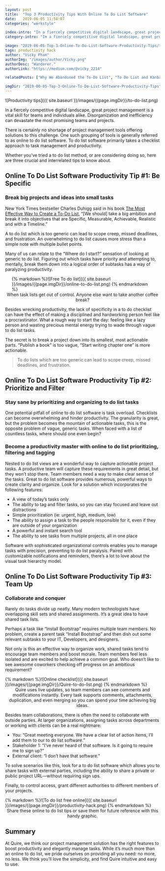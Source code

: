 ```yaml
---
layout: post
title:  "Top 3 Productivity Tips With Online To Do List Software"
date:   2019-06-05 11:58:07
categories: "workstyle"

index-intro: "In a fiercely competitive digital landscape, great project management is a vital skill for teams and individuals alike. Disorganization and inefficiency can devastate the most promising teams and projects. There is certainly no shortage of project management tools offering solutions to this challenge. One such grouping of tools is generally referred to as online to do list software..."
category-intro: "In a fiercely competitive digital landscape, great project management is a vital skill for teams and individuals alike. Disorganization and inefficiency can devastate the most promising teams and projects...."

image: "2019-06-05-Top-3-Online-To-Do-List-Software-Productivity-Tips/to-do-list.png"
tags: productivity hack
author: "Vicky Pham"
authorImg: "/images/author/Vicky.png"
authorDesc: "Wanderer."
authorLink: "https://medium.com/@vicky_2214"

relatedPosts: ["Why We Abandoned the To-Do List", "To Do List and Kanban: What Project Management Did Wrong"]

imgDir: "2019-06-05-Top-3-Online-To-Do-List-Software-Productivity-Tips"
---
```



![Productivity tips]({{ site.baseurl }}/images/{{page.imgDir}}/to-do-list.png)

In a fiercely competitive digital landscape, great project management is a vital skill for teams and individuals alike. Disorganization and inefficiency can devastate the most promising teams and projects.

There is certainly no shortage of project management tools offering solutions to this challenge. One such grouping of tools is generally referred to as online to do list software. To do list software primarily takes a checklist approach to task management and productivity.

Whether you’ve tried a to do list method, or are considering doing so, here are three crucial and interrelated tips to know about.

## Online To Do List Software Productivity Tip #1: Be Specific

### Break big projects and ideas into small tasks

New York Times bestseller Charles Duhigg said in his book [The Most Effective Way to Create a To-Do List](https://www.etsy.com/seller-handbook/article/the-most-effective-way-to-create-a-to-do/39445774399), “[We should] take a big ambition and break it into objectives that are Specific, Measurable, Achievable, Realistic and with a Timeline.”

A to do list which is too generic can lead to scope creep, missed deadlines, and frustration. An overwhelming to do list causes more stress than a simple note with multiple bullet points.

Many of us can relate to the “Where do I start?” sensation of looking at generic to do list. Figuring out which tasks have priority and attempting to, mentally, break them down into a logical order of subtasks has a way of paralyzing productivity.

<div style="max-width: 461px; max-height: 339px; margin: 0 auto;">
{% markdown %}![Free To do list]({{ site.baseurl }}/images/{{page.imgDir}}/online-to-do-list.png)
{% endmarkdown %}
</div>
<div align="center">When task lists get out of control. Anyone else want to take another coffee break?<p></div>

Besides wrecking productivity, the lack of specificity in a to do checklist can have the effect of making a disciplined and hardworking person feel like a procrastinator. What a rough way to start the day: feeling like a lazy person and wasting precious mental energy trying to wade through vague to do list tasks.

The secret is to break a project down into its smallest, most actionable parts. “Publish a book” is too vague, “Start writing chapter one” is more actionable.

>To do lists which are too generic can lead to scope creep, missed deadlines, and frustration.<br>

## Online To Do List Software Productivity Tip #2: Prioritize and Filter

### Stay sane by prioritizing and organizing to do list tasks

One potential pitfall of online to do list software is task overload. Checklists can become overwhelming and hinder productivity. The granularity is great, but the problem becomes the mountain of actionable tasks, this is the opposite problem of vague, generic tasks. When faced with a list of countless tasks, where should one even begin?

### Become a productivity master with online to do list prioritizing, filtering and tagging

Nested to do list views are a wonderful way to capture actionable project tasks. A productive team will capture these requirements in great detail, but they won’t stop there. Team members need a way to make clear sense of the tasks.
Great to do list software provides numerous, powerful ways to create clarity and organize. Look for a solution which incorporates the following features:

* A view of today’s tasks only
* The ability to tag and filter tasks, so you can stay focused and leave out distractions
* Simple prioritization (ie: urgent, high, medium, low)
* The ability to assign a task to the people responsible for it, even if they are outside of your organization
* A powerful and instant search tool
* The ability to see tasks from multiple projects, all in one place

Software with sophisticated organizational controls enables you to manage tasks with precision, preventing to do list paralysis. Paired with customizable notifications and reminders, there’s a lot to love about the visual task hierarchy model.

## Online To Do List Software Productivity Tip #3: Team Up

### Collaborate and conquer

Rarely do tasks divide up neatly. Many modern technologists have overlapping skill sets and shared assignments. It’s a great idea to have shared task lists.

Perhaps a task like “Install Bootstrap” requires multiple team members. No problem, create a parent task “Install Bootstrap” and then dish out some relevant subtasks to your IT, Developers, and designers.

Not only is this an effective way to organize work, shared tasks tend to encourage team members and boost morale. Team members feel less isolated and are excited to help achieve a common goal. Who doesn’t like to see awesome coworkers checking off progress on an ambitious requirement?

<div style="max-width: 560px; max-height: 482px; margin: 0 auto;">
{% markdown %}![Online checklist]({{ site.baseurl }}/images/{{page.imgDir}}/Quire-to-do-list.png)
{% endmarkdown %}
</div>
<div align="center">Quire uses live updates, so team members can see comments and modifications instantly. Every task supports comments, attachments, duplication, and even merging so you can spend your time achieving big ideas.<p></div>

Besides team collaborations, there is often the need to collaborate with outside parties. At larger organizations, assigning tasks across departments or working with clients can be a real nightmare:

* You: “Great meeting everyone. We have a clear list of action items, I’ll add them to our to do list software.”<br>
* Stakeholder 1: “I’ve never heard of that software. Is it going to require me to sign up?”<br>
* External client: “I don’t have that software.”<br>

To solve scenarios like this, look for a to do list software which allows you to share tasks with external parties, including the ability to share a private or public project URL—without requiring sign ups.

Finally, to control access, grant different authorities to different members of your projects.

<div style="max-width: 642px; max-height: 1217px; margin: 0 auto;">
{% markdown %}![To do list free online]({{ site.baseurl }}/images/{{page.imgDir}}/productivity-hack.png)
{% endmarkdown %}
</div>
<div align="center">Share these online to do list tips or save them for future reference with this handy graphic.<p></div>

## Summary

At Quire, we think our project management solution has the right features to boost productivity and elegantly manage tasks. While it’s much more than an online to do list, we pride ourselves on providing all you need: no more, no less.
We think you’ll love the simplicity, and find Quire intuitive and easy to use.



[jekyll]:      http://jekyllrb.com
[jekyll-gh]:   https://github.com/jekyll/jekyll
[jekyll-help]: https://github.com/jekyll/jekyll-help
